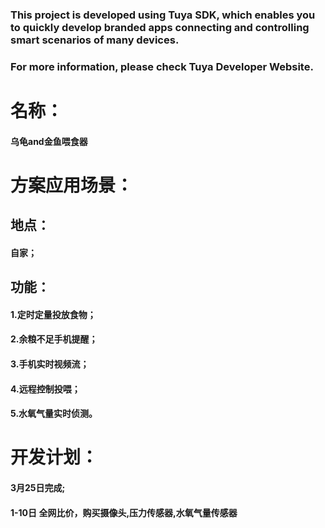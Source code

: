 ### This project is developed using Tuya SDK, which enables you to quickly develop branded apps connecting and controlling smart scenarios of many devices.
### For more information, please check Tuya Developer Website.
# 名称：
####    乌龟and金鱼喂食器
# 方案应用场景：
##  地点：
####    自家； 
##  功能：
####    1.定时定量投放食物；
####    2.余粮不足手机提醒；
####    3.手机实时视频流；
####    4.远程控制投喂；
####    5.水氧气量实时侦测。
# 开发计划：
#### 3月25日完成;
#### 1-10日 全网比价，购买摄像头,压力传感器,水氧气量传感器
